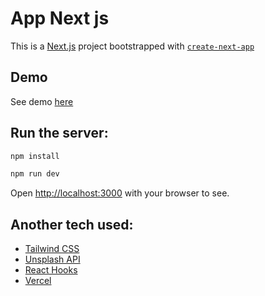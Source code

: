 # App Next js

This is a [Next.js](https://nextjs.org/) project bootstrapped with [`create-next-app`](https://github.com/vercel/next.js/tree/canary/packages/create-next-app)


## Demo
See demo [here](https://nextjs-app-murex.vercel.app/)


## Run the server:

```bash
npm install

npm run dev
```

Open [http://localhost:3000](http://localhost:3000) with your browser to see.


## Another tech used:

- [Tailwind CSS](https://tailwindcss.com)
- [Unsplash API](https://unsplash.com/developers)
- [React Hooks](https://reactjs.org/docs/hooks-intro.html)
- [Vercel](https://vercel.com/)
